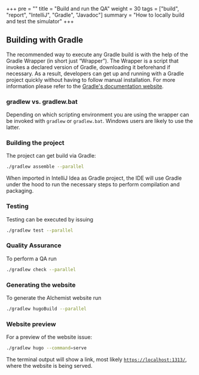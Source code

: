 +++
pre = ""
title = "Build and run the QA"
weight = 30
tags = ["build", "report", "IntelliJ", "Gradle", "Javadoc"]
summary = "How to locally build and test the simulator"
+++
## Building with Gradle
The recommended way to execute any Gradle build is with the help of the Gradle
Wrapper (in short just “Wrapper”). The Wrapper is a script that invokes a declared
version of Gradle, downloading it beforehand if necessary. As a result, developers
can get up and running with a Gradle project quickly without having to follow manual
installation. For more information please refer to the [Gradle's documentation website](https://docs.gradle.org/current/userguide/gradle_wrapper.html).

### gradlew vs. gradlew.bat

Depending on which scripting environment you are using the wrapper can be invoked with
`gradlew` or `gradlew.bat`. Windows users are likely to use the latter.

### Building the project

The project can get build via Gradle:

```bash
./gradlew assemble --parallel
```

When imported in IntelliJ Idea as Gradle project, the IDE will use Gradle under the hood to run the necessary steps to perform compilation and packaging.

### Testing

Testing can be executed by issuing
```bash
./gradlew test --parallel
```

### Quality Assurance

To perform a QA run
```bash
./gradlew check --parallel
```

### Generating the website

To generate the Alchemist website run
```bash
./gradlew hugoBuild --parallel
```
### Website preview

For a preview of the website issue:
```bash
./gradlew hugo --command=serve
```

The terminal output will show a link, most likely [`https://localhost:1313/`](https://localhost:1313/), where the website is being served.
